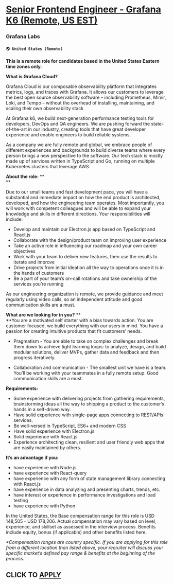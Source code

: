 # [Senior Frontend Engineer - Grafana K6 (Remote, US EST)](https://www.remotewlb.com/apply/senior-frontend-engineer-grafana-k6-remote-us-est)  
### Grafana Labs  
#### `🌎 United States (Remote)`  

**This is a remote role for candidates based in the United States Eastern time zones only.**

**What is Grafana Cloud?**

Grafana Cloud is our composable observability platform that integrates metrics, logs, and traces with Grafana. It allows our customers to leverage the best open source observability software – including Prometheus, Mimir, Loki, and Tempo – without the overhead of installing, maintaining, and scaling their own observability stack

At Grafana k6, we build next-generation performance testing tools for developers, DevOps and QA engineers. We are pushing forward the state-of-the-art in our industry, creating tools that have great developer experience and enable engineers to build reliable systems.

As a company we are fully remote and global, we embrace people of different experiences and backgrounds to build diverse teams where every person brings a new perspective to the software. Our tech stack is mostly made up of services written in TypeScript and Go, running on multiple Kubernetes clusters that leverage AWS.

**About the role:** **  
**

Due to our small teams and fast development pace, you will have a substantial and immediate impact on how the end product is architected, developed, and how the engineering team operates. Most importantly, you will work with competent colleagues and will be able to expand your knowledge and skills in different directions. Your responsibilities will include:

  * Develop and maintain our Electron.js app based on TypeScript and React.js
  * Collaborate with the design/product team on improving user experience
  * Take an active role in influencing our roadmap and your own career objectives
  * Work with your team to deliver new features, then use the results to iterate and improve
  * Drive projects from initial ideation all the way to operations once it is in the hands of customers
  * Be a part of your team’s on-call rotations and take ownership of the services you’re running

As our engineering organization is remote, we provide guidance and meet regularly using video calls, so an independent attitude and good communication skills are a must.

**What are we looking for in you?** **  
**You are a motivated self starter with a bias towards action. You are customer focused, we build everything with our users in mind. You have a passion for creating intuitive products that fit customers’ needs.

  * Pragmatism - You are able to take on complex challenges and break them down to achieve tight learning loops: to analyze, design, and build modular solutions, deliver MVPs, gather data and feedback and then progress iteratively.

  * Collaboration and communication - The smallest unit we have is a team. You’ll be working with your teammates in a fully remote setup. Good communication skills are a must.

**Requirements:**

  * Some experience with delivering projects from gathering requirements, brainstorming ideas all the way to shipping a product to the customer’s hands in a self-driven way.
  * Have solid experience with single-page apps connecting to REST/APIs services.
  * Be well-versed in TypeScript, ES6+ and modern CSS
  * Have solid experience with Electron.js
  * Solid experience with React.js 
  * Experience architecting clean, resilient and user friendly web apps that are easily maintained by others.

**It’s an advantage if you:**

  * have experience with Node.js
  * have experience with React-query
  * have experience with any form of state management library connecting with React.js
  * have experience in data analyzing and presenting charts, trends, etc.
  * have interest or experience in performance investigations and load testing
  * have experience with Python

In the United States, the Base compensation range for this role is USD 148,505 \- USD 178,206. Actual compensation may vary based on level, experience, and skillset as assessed in the interview process. Benefits include equity, bonus (if applicable) and other benefits listed here.

_*Compensation ranges are country specific. If you are applying for this role from a different location than listed above, your recruiter will discuss your specific market’s defined pay range & benefits at the beginning of the process._

  
## CLICK TO [APPLY](https://www.remotewlb.com/apply/senior-frontend-engineer-grafana-k6-remote-us-est)

